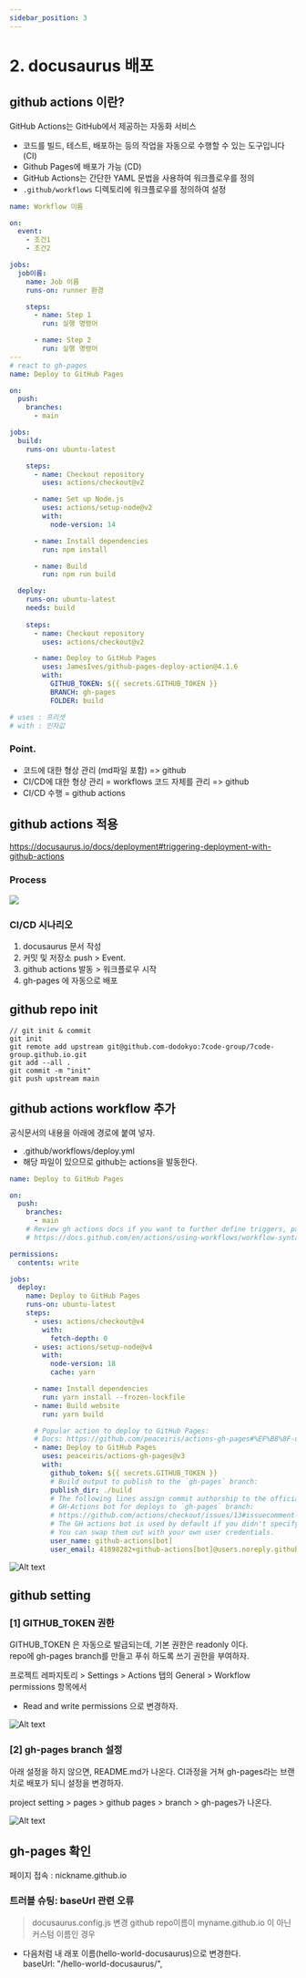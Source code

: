 ```yaml
---
sidebar_position: 3
---
```



# 2. docusaurus 배포

## github actions 이란?

GitHub Actions는 GitHub에서 제공하는 자동화 서비스
- 코드를 빌드, 테스트, 배포하는 등의 작업을 자동으로 수행할 수 있는 도구입니다 (CI)
- Github Pages에 배포가 가능 (CD)
- GitHub Actions는 간단한 YAML 문법을 사용하여 워크플로우를 정의  
- `.github/workflows` 디렉토리에 워크플로우를 정의하여 설정  


```yml
name: Workflow 이름

on:
  event:
    - 조건1
    - 조건2

jobs:
  job이름:
    name: Job 이름
    runs-on: runner 환경

    steps:
      - name: Step 1
        run: 실행 명령어

      - name: Step 2
        run: 실행 명령어
---
# react to gh-pages
name: Deploy to GitHub Pages

on:
  push:
    branches:
      - main

jobs:
  build:
    runs-on: ubuntu-latest

    steps:
      - name: Checkout repository
        uses: actions/checkout@v2

      - name: Set up Node.js
        uses: actions/setup-node@v2
        with:
          node-version: 14

      - name: Install dependencies
        run: npm install

      - name: Build
        run: npm run build

  deploy:
    runs-on: ubuntu-latest
    needs: build
    
    steps:
      - name: Checkout repository
        uses: actions/checkout@v2

      - name: Deploy to GitHub Pages
        uses: JamesIves/github-pages-deploy-action@4.1.6
        with:
          GITHUB_TOKEN: ${{ secrets.GITHUB_TOKEN }}
          BRANCH: gh-pages
          FOLDER: build

# uses : 프리셋  
# with : 인자값
```

### Point.  
- 코드에 대한 형상 관리 (md파일 포함) => github  
- CI/CD에 대한 형상 관리 = workflows 코드 자체를 관리 => github  
- CI/CD 수행 = github actions  


## github actions 적용

https://docusaurus.io/docs/deployment#triggering-deployment-with-github-actions


### Process

![](imge4.excalidraw.png)


### CI/CD 시나리오  

1. docusaurus 문서 작성  
2. 커밋 및 저장소 push > Event.   
3. github actions 발동 > 워크플로우 시작  
4. gh-pages 에 자동으로 배포  



## github repo init 

```
// git init & commit 
git init
git remote add upstream git@github.com-dodokyo:7code-group/7code-group.github.io.git
git add --all . 
git commit -m "init"
git push upstream main
```

## github actions workflow 추가

공식문서의 내용을 아래에 경로에 붙여 넣자.  
- .github/workflows/deploy.yml
- 해당 파일이 있으므로 github는 actions을 발동한다.  


```yml
name: Deploy to GitHub Pages

on:
  push:
    branches:
      - main
    # Review gh actions docs if you want to further define triggers, paths, etc
    # https://docs.github.com/en/actions/using-workflows/workflow-syntax-for-github-actions#on

permissions:
  contents: write

jobs:
  deploy:
    name: Deploy to GitHub Pages
    runs-on: ubuntu-latest
    steps:
      - uses: actions/checkout@v4
        with:
          fetch-depth: 0
      - uses: actions/setup-node@v4
        with:
          node-version: 18
          cache: yarn

      - name: Install dependencies
        run: yarn install --frozen-lockfile
      - name: Build website
        run: yarn build

      # Popular action to deploy to GitHub Pages:
      # Docs: https://github.com/peaceiris/actions-gh-pages#%EF%B8%8F-docusaurus
      - name: Deploy to GitHub Pages
        uses: peaceiris/actions-gh-pages@v3
        with:
          github_token: ${{ secrets.GITHUB_TOKEN }}
          # Build output to publish to the `gh-pages` branch:
          publish_dir: ./build
          # The following lines assign commit authorship to the official
          # GH-Actions bot for deploys to `gh-pages` branch:
          # https://github.com/actions/checkout/issues/13#issuecomment-724415212
          # The GH actions bot is used by default if you didn't specify the two fields.
          # You can swap them out with your own user credentials.
          user_name: github-actions[bot]
          user_email: 41898282+github-actions[bot]@users.noreply.github.com
```


![Alt text](image-4.png)





## github setting 

### [1] GITHUB_TOKEN 권한

GITHUB_TOKEN 은 자동으로 발급되는데, 기본 권한은 readonly 이다.    
repo에 gh-pages branch를 만들고 푸쉬 하도록 쓰기 권한을 부여하자.  

프로젝트 레파지토리 > Settings > Actions 탭의 General > Workflow permissions 항목에서  
- Read and write permissions 으로 변경하자.

![Alt text](image-6.png)

### [2] gh-pages branch 설정  

아래 설정을 하지 않으면, README.md가 나온다. CI과정을 거쳐 gh-pages라는 브랜치로 배포가 되니 설정을 변경하자.

project setting > pages > github pages > branch > gh-pages가 나온다.

![Alt text](image-5.png)


## gh-pages 확인

페이지 접속 : nickname.github.io 

### 트러블 슈팅: baseUrl 관련 오류

> docusaurus.config.js 변경
github repo이름이 myname.github.io 이 아닌 커스텀 이름인 경우  
- 다음처럼 내 래포 이름(hello-world-docusaurus)으로 변경한다.  
  baseUrl: "/hello-world-docusaurus/",  

